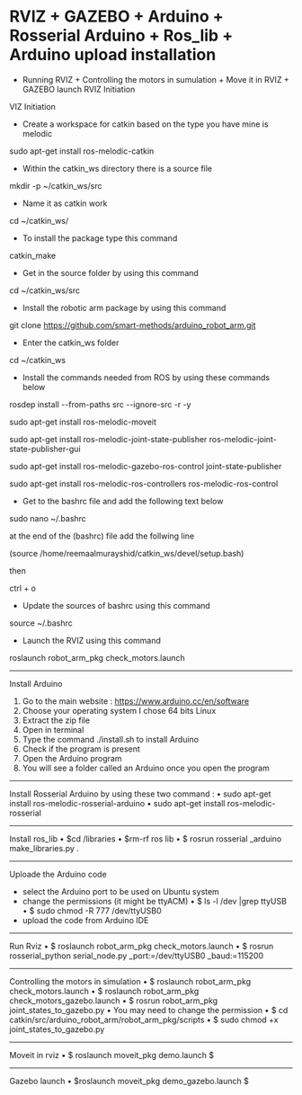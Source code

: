 # RVIZ + GAZEBO  + Arduino + Rosserial Arduino + Ros_lib + Arduino upload installation 

* Running RVIZ + Controlling the motors in sumulation + Move it in RVIZ + GAZEBO launch
RVIZ Initiation 


VIZ Initiation

- Create a workspace for catkin based on the type you have mine is melodic

sudo apt-get install ros-melodic-catkin

- Within the catkin_ws directory there is a source file

mkdir -p ~/catkin_ws/src

- Name it as catkin work

cd ~/catkin_ws/

- To install the package type this command

catkin_make

- Get in the source folder by using this command

cd ~/catkin_ws/src

- Install the robotic arm package by using this command

git clone https://github.com/smart-methods/arduino_robot_arm.git

- Enter the catkin_ws folder

cd ~/catkin_ws

- Install the commands needed from ROS by using these commands below

rosdep install --from-paths src --ignore-src -r -y

sudo apt-get install ros-melodic-moveit

sudo apt-get install ros-melodic-joint-state-publisher ros-melodic-joint-state-publisher-gui

sudo apt-get install ros-melodic-gazebo-ros-control joint-state-publisher

sudo apt-get install ros-melodic-ros-controllers ros-melodic-ros-control

- Get to the bashrc file and add the following text below

sudo nano ~/.bashrc

at the end of the (bashrc) file add the follwing line

(source /home/reemaalmurayshid/catkin_ws/devel/setup.bash)

then

ctrl + o

- Update the sources of bashrc using this command

source ~/.bashrc

- Launch the RVIZ using this command

roslaunch robot_arm_pkg check_motors.launch


-------------------------------------------------------------------------------------------------------------------------
Install Arduino 
1.	Go to the main website :
 https://www.arduino.cc/en/software
2.	Choose your operating system I chose 64 bits Linux 
3.	Extract the zip file 
4.	Open in terminal 
5.	Type the command ./install.sh  to install Arduino 
6.	Check if the program is present 
7.	Open the Arduino program 
8.	You  will see a folder  called an Arduino once you open the program 


-------------------------------------------------------------------------------------------------------------------------
Install Rosserial  Arduino  by using these two command :
•	sudo apt-get install ros-melodic-rosserial-arduino
•	 sudo apt-get install ros-melodic-rosserial

-------------------------------------------------------------------------------------------------------------------------------
Install ros_lib 
•	$cd <sketchbook>/libraries
•	$rm-rf ros lib
•	$ rosrun rosserial _arduino make_libraries.py .


-----------------------------------------------------------------------------------------------------------------------------------
Uploade the Arduino code
- select the Arduino port to be used on Ubuntu system
- change the permissions (it might be ttyACM)
•	$ ls -l /dev |grep ttyUSB
•	$ sudo chmod -R 777 /dev/ttyUSB0
- upload the code from Arduino IDE
 
 
 
-----------------------------------------------------------------------------------------------------------------------------
Run Rviz
•	$ roslaunch robot_arm_pkg check_motors.launch
•	$ rosrun rosserial_python serial_node.py _port:=/dev/ttyUSB0 _baud:=115200
 
 
 
-----------------------------------------------------------------------------------------------------------------------------
Controlling the motors in simulation
•	$ roslaunch robot_arm_pkg check_motors.launch
•	$ roslaunch robot_arm_pkg check_motors_gazebo.launch
•	$ rosrun robot_arm_pkg joint_states_to_gazebo.py
•	You may need to change the permission
•	$ cd catkin/src/arduino_robot_arm/robot_arm_pkg/scripts
•	$ sudo chmod +x joint_states_to_gazebo.py 
 
 
 
--------------------------------------------------------------------------------------------------------------------------
Moveit in rviz 
•	$ roslaunch moveit_pkg demo.launch $

 
 
---------------------------------------------------------------------------------------------------------------------------
Gazebo launch 
•	$roslaunch moveit_pkg demo_gazebo.launch $

